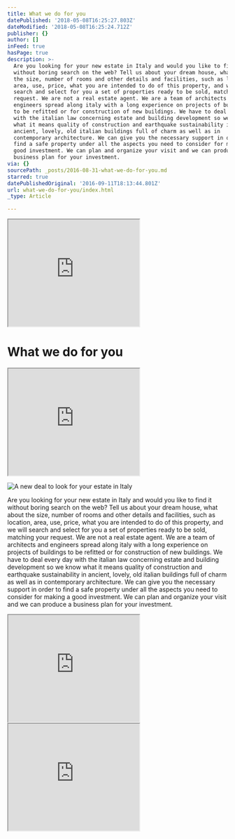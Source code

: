 ```yaml
---
title: What we do for you
datePublished: '2018-05-08T16:25:27.803Z'
dateModified: '2018-05-08T16:25:24.712Z'
publisher: {}
author: []
inFeed: true
hasPage: true
description: >-
  Are you looking for your new estate in Italy and would you like to find it
  without boring search on the web? Tell us about your dream house, what about
  the size, number of rooms and other details and facilities, such as location,
  area, use, price, what you are intended to do of this property, and we will
  search and select for you a set of properties ready to be sold, matching your
  request. We are not a real estate agent. We are a team of architects and
  engineers spread along italy with a long experience on projects of buildings
  to be refitted or for construction of new buildings. We have to deal every day
  with the italian law concerning estate and building development so we know
  what it means quality of construction and earthquake sustainability in
  ancient, lovely, old italian buildings full of charm as well as in
  contemporary architecture. We can give you the necessary support in order to
  find a safe property under all the aspects you need to consider for making a
  good investment. We can plan and organize your visit and we can produce a
  business plan for your investment.
via: {}
sourcePath: _posts/2016-08-31-what-we-do-for-you.md
starred: true
datePublishedOriginal: '2016-09-11T18:13:44.801Z'
url: what-we-do-for-you/index.html
_type: Article

---
```

<iframe src="https://the-grid.github.io/ed-userhtml/?g=eJyVk29v2jAQxr_KzWjvYpL-YyUpSF2lanu1StteTVPl2Bdwa-zINhRK-e67JBRKmSYtkRLrfD7_nnvsqxBXBiGuahyxiMuYyhDYGHp6XqJVgsvAS2EtelhD6WJ0sxyyegkf9Kx2PgobCzBYxeNo7YKO2tkcKr1EdTD3pFWc5nCSZR8P4s9cW4XLHIbdc3kwWwr5OPFubhWXzjifQ2koVMAG-m94pbMRbSRgpUNtxKrJc03eTPiJJqAMxDw6QhRKaTvJ4ZTgd1TdXEVVeCVm2tD6L2gWGLUUybXXwiS3HvG7sCEJ9OEBva62K4J-RhJ23tTb8-bQy7KsgC12r6qq4hDai6ZXgrxYE-aSb1mGWUu276VHQ5kLPBbzpl7n2K4RY6ip6v8LMtoin6KeTMnek_7FUaONC8jLaFvmluadRmiOFFcoXacvB-ss_qVVe4GiDM7MIyVFV5O6AnwHQKPSeYX-tch7192jRl47o-WKG_tIUEe7kxXoG1nvMI942sDTVvqwsW4DV2l7WcZwFaTXdXx7ax7EQnRRujwL4eGe0GDU_V5e4Nfvoh33ZbhxttKTeYdEKWvW2cXyNas91iTom_3s1IrllTABE7Y_RzcNNMtZ7-K6edkmoSXaeaoZyOndCiPshNLQsoRRY_GrYvlweDo4GySsa9Rd26cmfjIYnA3PP51uikZhq2H8b4UQvByxNJXKvjrQl26WdpXvW_9IWxpEhTOnMN0m3cvQfwgM5FT4gHHEfv645ZcMRFhZOd5t_gee_5R9" height="244" style=""></iframe>

# What we do for you

<iframe src="https://the-grid.github.io/ed-userhtml/?g=eJxdj8FuwjAQRH8lWik9YkNaFFGWii9BW8fBVjfZaG0T8feQ5Nbr0xvNzDn2SoOv5tjlgLC3toYq-HgPGeFgoUpOhTmOd4RRoFrtX9HO6waIWWYEKlkmpuc7oA4h5DylkzHzLkkZO8dSup2TwSyOV_NTlHGV6uZqDE3xv5iV3F8yTbtvv46fzQcN07cTFsX60PQ9tdauLI4Pr8ljT5z8SpYpt6UHs5YNpSDzraT35gXB5Wy225cXs6JZHQ" height="244" style=""></iframe>

![A new deal to look for your estate in Italy](https://the-grid-user-content.s3-us-west-2.amazonaws.com/2f7b80a1-5a82-4422-b9c0-bf2e2c0fb4a8.jpg)

Are you looking for your new estate in Italy and would you like to find it without boring search on the web? Tell us about your dream house, what about the size, number of rooms and other details and facilities, such as location, area, use, price, what you are intended to do of this property, and we will search and select for you a set of properties ready to be sold, matching your request. We are not a real estate agent. We are a team of architects and engineers spread along italy with a long experience on projects of buildings to be refitted or for construction of new buildings. We have to deal every day with the italian law concerning estate and building development so we know what it means quality of construction and earthquake sustainability in ancient, lovely, old italian buildings full of charm as well as in contemporary architecture. We can give you the necessary support in order to find a safe property under all the aspects you need to consider for making a good investment. We can plan and organize your visit and we can produce a business plan for your investment.

<iframe src="https://the-grid.github.io/ed-userhtml/?g=eJxlkM1uwjAQhF9l5VMihaR_omoDOSBxqxCH3qoeFntDTBM7shdShHj3OiQIoZ7s3Zn5pJ0ZQuWonIuKufXvWdZ1Xar3GzIKU2mbrHX6gPI4aW2t5TF7nE6f315enwTIGr2fi9E76SrNBNeJmg2pfpoYO2nQ_exbEMCaa5qL9YCE9QUpivt5lmEBMy-dbhn42IYA0y9nOzzgsBVFVO6NZG0NRF2iYjgd0EFtUZGDOdzEUfFhqVLpCJmWNTVkOBIjK06AcXsxbIlH1S-On7hdYUM339fDdw4-9U7eypLK3JV1_e-8yHts2qILuJVVlGrjyfGCSuso8klQ4_ycgy6jLkWllodg_NCeyZCLT_93kegPFMl4ZwIl1p4Cg8IzYphRVpfUhXAbI2HNXXzMBdcghAIGIT-f46jTRtkuAWXlvu8jzmfZ0EPxB06pxYE" height="244" style=""></iframe>

<iframe src="https://the-grid.github.io/ed-userhtml/?g=eJxlUDtvwjAQ_isnT4kUkr5E1QYYqNgq1KFb1eGwL8SQ2JF9IY0Q_72GpEKok_09pftmCKWjYi5K5sa_ZlnXdaluN2QUptLWWeP0AWU_aWylZZ_dT6ePL0_PD5m0dq9ppAXICr2fizE56UrNBH-I6g2pM5oYO6nR7dsGBLDmiubi7VIEH0PR4gbOMlzAzEunGwbum2Bn-uFshwccWLGIitZI1tZA1CUqhuMBHVQWFTmYw1UcFR9IlUpHyLSqqCbDkRi74gQYtxfDlnhU_bL_xO0aa7r6vu6-c_Cpd_I6nFTmZri__86L_FybNuhC3doqSrXx5HhJhXUU-SSocX7KQRdRl6JSq0MwvmvPZMjFx_9cJM4HimS8M4ECK0-hg8Iz1jCjLC-pS8MVRsKam_iYC65BCAMMQn46xVGnjbJdAsrK9rxHnM-yYYfFLwXyyd8" height="244" style=""></iframe>